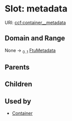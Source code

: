 
# Slot: metadata



URI: [ccf:container__metadata](http://purl.org/ccf/container__metadata)


## Domain and Range

None &#8594;  <sub>0..1</sub> [FtuMetadata](FtuMetadata.md)

## Parents


## Children


## Used by

 * [Container](Container.md)
